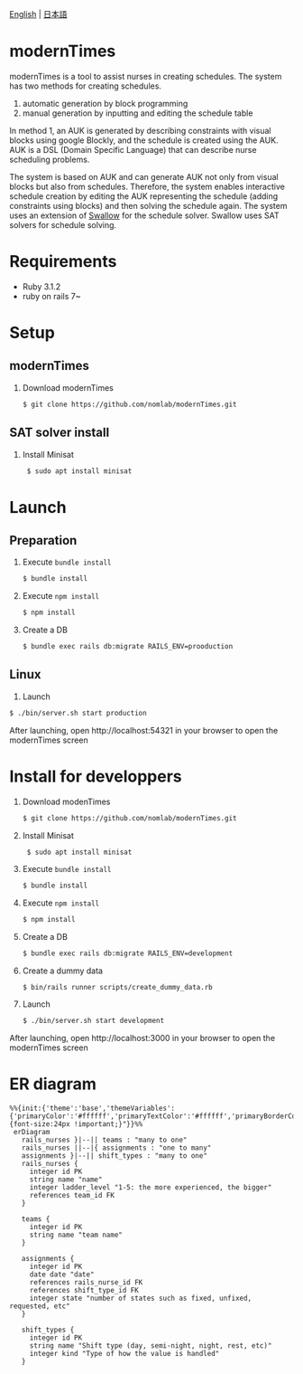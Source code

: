 [English][] | [日本語][]


[English]:  https://github.com/nomlab/modernTimes/blob/main/README.md       "English"
[日本語]:    https://github.com/nomlab/modernTimes/blob/main/README.ja.md    "日本語"

# modernTimes
modernTimes is a tool to assist nurses in creating schedules.
The system has two methods for creating schedules.
1. automatic generation by block programming
2. manual generation by inputting and editing the schedule table

In method 1, an AUK is generated by describing constraints with visual blocks using google Blockly, and the schedule is created using the AUK.
AUK is a DSL (Domain Specific Language) that can describe nurse scheduling problems.

The system is based on AUK and can generate AUK not only from visual blocks but also from schedules.
Therefore, the system enables interactive schedule creation by editing the AUK representing the schedule (adding constraints using blocks) and then solving the schedule again.
The system uses an extension of [Swallow](https://github.com/matsuda0528/swallow) for the schedule solver.
Swallow uses SAT solvers for schedule solving.

# Requirements
+ Ruby 3.1.2
+ ruby on rails 7~

# Setup
## modernTimes
1. Download modernTimes
   ```bash
   $ git clone https://github.com/nomlab/modernTimes.git
   ```

## SAT solver install
1. Install Minisat
   ```bash
    $ sudo apt install minisat
   ```

# Launch
## Preparation
1. Execute `bundle install`
   ```bash
   $ bundle install
   ```
2. Execute `npm install`
   ```bash
   $ npm install
   ```
3. Create a DB
   ```bash
   $ bundle exec rails db:migrate RAILS_ENV=prooduction
   ```

## Linux
1. Launch
```bash
$ ./bin/server.sh start production
```
After launching, open http://localhost:54321 in your browser to open the modernTimes screen


# Install for developpers
1. Download modenTimes
   ```bash
   $ git clone https://github.com/nomlab/modernTimes.git
   ```
2. Install Minisat
   ```bash
    $ sudo apt install minisat
   ```
3. Execute `bundle install`
   ```bash
   $ bundle install
   ```
4. Execute `npm install`
   ```bash
   $ npm install
   ```
5. Create a DB
   ```bash
   $ bundle exec rails db:migrate RAILS_ENV=development
   ```
6. Create a dummy data
   ```
   $ bin/rails runner scripts/create_dummy_data.rb
   ```
7. Launch
   ```bash
   $ ./bin/server.sh start development
   ```
After launching, open http://localhost:3000 in your browser to open the modernTimes screen


# ER diagram
```mermaid
%%{init:{'theme':'base','themeVariables':{'primaryColor':'#ffffff','primaryTextColor':'#ffffff','primaryBorderColor':'#000000','secondaryColor':'#000000','lineColor':'#000000','noteTextColor':'#000000','noteBkgColor':'#000000','textColor':'#000000','fontSize':'20px','fontFamily':''},'themeCSS':"text.actor {font-size:24px !important;}"}}%%
 erDiagram
   rails_nurses }|--|| teams : "many to one"
   rails_nurses ||--|{ assignments : "one to many"
   assignments }|--|| shift_types : "many to one"
   rails_nurses {
     integer id PK
     string name "name"
     integer ladder_level "1-5: the more experienced, the bigger"
     references team_id FK
   }

   teams {
     integer id PK
     string name "team name"
   }

   assignments {
     integer id PK
     date date "date"
     references rails_nurse_id FK
     references shift_type_id FK
     integer state "number of states such as fixed, unfixed, requested, etc"
   }

   shift_types {
     integer id PK
     string name "Shift type (day, semi-night, night, rest, etc)"
     integer kind "Type of how the value is handled"
   }
 ```
